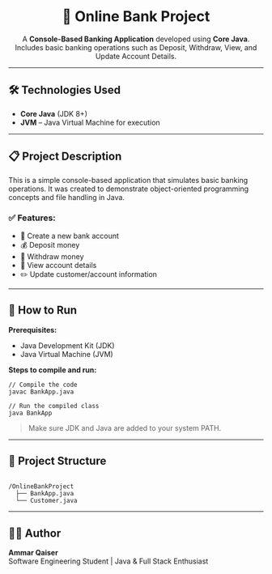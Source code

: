 <h1 align="center">🏦 Online Bank Project</h1>

<p align="center">
  A <strong>Console-Based Banking Application</strong> developed using <strong>Core Java</strong>.<br/>
  Includes basic banking operations such as Deposit, Withdraw, View, and Update Account Details.
</p>

<hr/>

<h2>🛠 Technologies Used</h2>

<ul>
  <li><strong>Core Java</strong> (JDK 8+)</li>
  <li><strong>JVM</strong> – Java Virtual Machine for execution</li>
</ul>

<hr/>

<h2>📋 Project Description</h2>

<p>This is a simple console-based application that simulates basic banking operations. It was created to demonstrate object-oriented programming concepts and file handling in Java.</p>

<h3>✅ Features:</h3>

<ul>
  <li>🏦 Create a new bank account</li>
  <li>💰 Deposit money</li>
  <li>💸 Withdraw money</li>
  <li>📄 View account details</li>
  <li>✏️ Update customer/account information</li>
</ul>

<hr/>

<h2>🚀 How to Run</h2>

<p><strong>Prerequisites:</strong></p>

<ul>
  <li>Java Development Kit (JDK)</li>
  <li>Java Virtual Machine (JVM)</li>
</ul>

<p><strong>Steps to compile and run:</strong></p>

<pre><code>// Compile the code
javac BankApp.java

// Run the compiled class
java BankApp
</code></pre>

> Make sure JDK and Java are added to your system PATH.

<hr/>

<h2>📂 Project Structure</h2>

<pre><code>
/OnlineBankProject
  ├── BankApp.java
  └── Customer.java
</code></pre>

<hr/>

<h2>👨‍💻 Author</h2>

<p><strong>Ammar Qaiser</strong><br/>
Software Engineering Student | Java & Full Stack Enthusiast</p>

